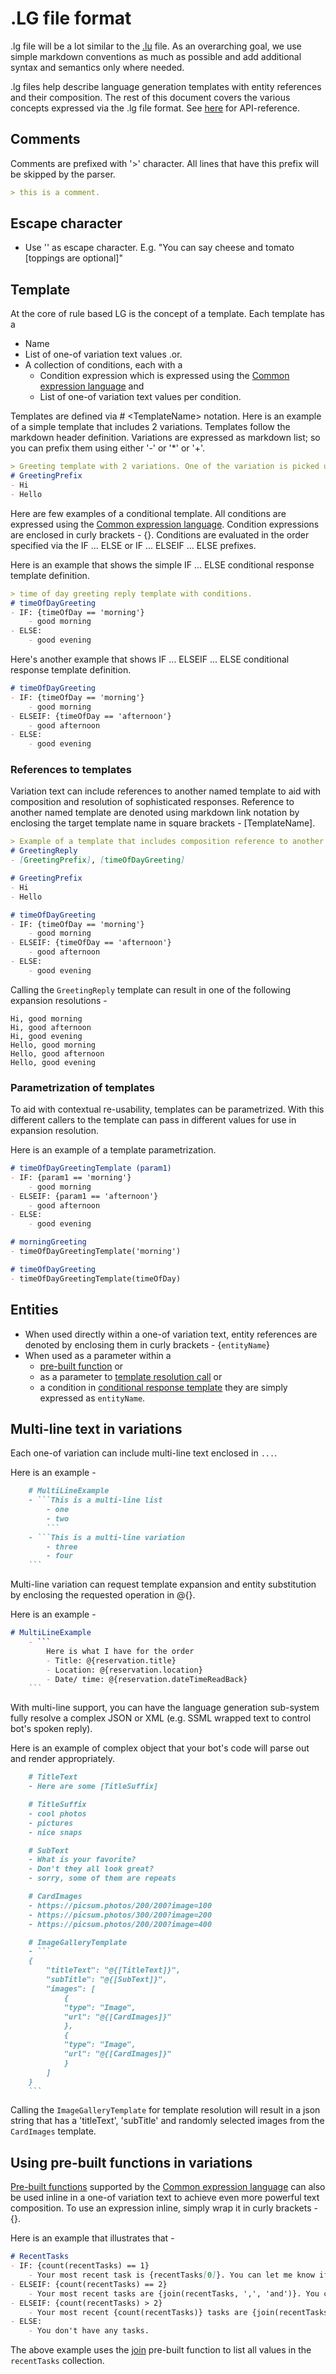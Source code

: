 # .LG file format
.lg file will be a lot similar to the [.lu][1] file. As an overarching goal, we use simple markdown conventions as much as possible and add additional syntax and semantics only where needed. 

.lg files help describe language generation templates with entity references and their composition. The rest of this document covers the various concepts expressed via the .lg file format. See [here][2] for API-reference.

## Comments
Comments are prefixed with '>' character. All lines that have this prefix will be skipped by the parser. 

```markdown
> this is a comment.
```
## Escape character
- Use '\' as escape character. E.g. "You can say cheese and tomato \[toppings are optional\]"

## Template 
At the core of rule based LG is the concept of a template. Each template has a 
- Name
- List of one-of variation text values .or. 
- A collection of conditions, each with a
    - Condition expression which is expressed using the [Common expression language][3] and 
    - List of one-of variation text values per condition.

Templates are defined via # \<TemplateName\> notation. Here is an example of a simple template that includes 2 variations. 
Templates follow the markdown header definition. Variations are expressed as markdown list; so you can prefix them using either '-' or '*' or '+'.

```markdown
> Greeting template with 2 variations. One of the variation is picked up by the template resolution runtime.
# GreetingPrefix
- Hi
- Hello
```

Here are few examples of a conditional template. All conditions are expressed using the [Common expression language][3]. Condition expressions are enclosed in curly brackets - {}. Conditions are evaluated in the order specified via the IF ... ELSE or IF ... ELSEIF ... ELSE prefixes.

Here is an example that shows the simple IF ... ELSE conditional response template definition. 

<a name="conditional-response-template"></a>
```markdown
> time of day greeting reply template with conditions. 
# timeOfDayGreeting
- IF: {timeOfDay == 'morning'}
    - good morning
- ELSE: 
    - good evening
```

Here's another example that shows IF ... ELSEIF ... ELSE conditional response template definition. 

```markdown
# timeOfDayGreeting
- IF: {timeOfDay == 'morning'}
    - good morning
- ELSEIF: {timeOfDay == 'afternoon'}
    - good afternoon
- ELSE: 
    - good evening
```

### References to templates
Variation text can include references to another named template to aid with composition and resolution of sophisticated responses. 
Reference to another named template are denoted using markdown link notation by enclosing the target template name in square brackets - [TemplateName]. 

```markdown
> Example of a template that includes composition reference to another template
# GreetingReply
- [GreetingPrefix], [timeOfDayGreeting]

# GreetingPrefix
- Hi
- Hello

# timeOfDayGreeting
- IF: {timeOfDay == 'morning'}
    - good morning
- ELSEIF: {timeOfDay == 'afternoon'}
    - good afternoon
- ELSE: 
    - good evening
```

Calling the `GreetingReply` template can result in one of the following expansion resolutions - 

```
Hi, good morning
Hi, good afternoon
Hi, good evening
Hello, good morning
Hello, good afternoon
Hello, good evening
```

### Parametrization of templates
To aid with contextual re-usability, templates can be parametrized. With this different callers to the template can pass in different values for use in expansion resolution.

Here is an example of a template parametrization. 

```markdown
# timeOfDayGreetingTemplate (param1)
- IF: {param1 == 'morning'}
    - good morning
- ELSEIF: {param1 == 'afternoon'}
    - good afternoon
- ELSE: 
    - good evening

# morningGreeting
- timeOfDayGreetingTemplate('morning')

# timeOfDayGreeting
- timeOfDayGreetingTemplate(timeOfDay)
```

## Entities 
- When used directly within a one-of variation text, entity references are denoted by enclosing them in curly brackets - {`entityName`}
- When used as a parameter within a 
    - [pre-built function][4] or 
    - as a parameter to [template resolution call](#Parametrization-of-templates) or 
    - a condition in [conditional response template](#conditional-response-template)
they are simply expressed as `entityName`.

## Multi-line text in variations
Each one-of variation can include multi-line text enclosed in ```...```. 

Here is an example - 
```markdown
    # MultiLineExample
    - ```This is a multi-line list
        - one
        - two
        ```
    - ```This is a multi-line variation
        - three
        - four
    ```
```

Multi-line variation can request template expansion and entity substitution by enclosing the requested operation in @{}.

Here is an example - 
```markdown
# MultiLineExample
    - ```
        Here is what I have for the order
        - Title: @{reservation.title}
        - Location: @{reservation.location}
        - Date/ time: @{reservation.dateTimeReadBack}
    ```
```

With multi-line support, you can have the language generation sub-system fully resolve a complex JSON or XML (e.g. SSML wrapped text to control bot's spoken reply). 

Here is an example of complex object that your bot's code will parse out and render appropriately. 

```markdown
    # TitleText
    - Here are some [TitleSuffix]

    # TitleSuffix
    - cool photos
    - pictures
    - nice snaps

    # SubText
    - What is your favorite? 
    - Don't they all look great?
    - sorry, some of them are repeats

    # CardImages
    - https://picsum.photos/200/200?image=100
    - https://picsum.photos/300/200?image=200
    - https://picsum.photos/200/200?image=400

    # ImageGalleryTemplate
    - ```
    {
        "titleText": "@{[TitleText]}",
        "subTitle": "@{[SubText]}",
        "images": [
            {
            "type": "Image",
            "url": "@{[CardImages]}"
            },
            {
            "type": "Image",
            "url": "@{[CardImages]}"
            }
        ]
    }
    ```
```

Calling the `ImageGalleryTemplate` for template resolution will result in a json string that has a 'titleText', 'subTitle' and randomly selected images from the `CardImages` template.

## Using pre-built functions in variations
[Pre-built functions][4] supported by the [Common expression language][3] can also be used inline in a one-of variation text to achieve even more powerful text composition. To use an expression inline, simply wrap it in curly brackets - {}.

Here is an example that illustrates that - 

```markdown
# RecentTasks
- IF: {count(recentTasks) == 1}
    - Your most recent task is {recentTasks[0]}. You can let me know if you want to add or complete a task.
- ELSEIF: {count(recentTasks) == 2}
    - Your most recent tasks are {join(recentTasks, ',', 'and')}. You can let me know if you want to add or complete a task.
- ELSEIF: {count(recentTasks) > 2}
    - Your most recent {count(recentTasks)} tasks are {join(recentTasks, ',', 'and')}. You can let me know if you want to add or complete a task.
- ELSE:
    - You don't have any tasks.
```

The above example uses the [join][5] pre-built function to list all values in the `recentTasks` collection. 

[1]:https://github.com/Microsoft/botbuilder-tools/blob/master/packages/Ludown/docs/lu-file-format.md
[2]:./docs/api-reference.md
[3]:../../common-expression-language/readme.md
[4]:../../common-expression-language/prebuilt-functions.md
[5]:../../common-expression-language/prebuilt-functions.md#join
[6]:https://github.com/Microsoft/botbuilder-tools/tree/master/packages/Chatdown
[7]:https://github.com/Microsoft/botbuilder-tools/tree/master/packages/Chatdown#chat-file-format
[8]:https://github.com/Microsoft/botbuilder-tools/blob/master/packages/Chatdown/Examples/CardExamples.chat
[9]:https://github.com/Microsoft/botbuilder-tools/tree/master/packages/Chatdown#message-commands
[10]:https://github.com/Microsoft/botbuilder-tools/tree/master/packages/Chatdown#message-cards
[11]:https://github.com/Microsoft/botbuilder-tools/tree/master/packages/Chatdown#message-attachments
